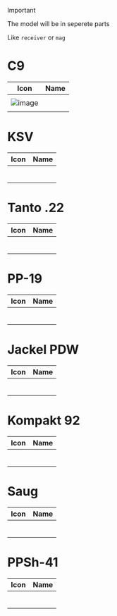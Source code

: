 
> [!IMPORTANT]
> The model will be in seperete parts
>
> Like `receiver` or `mag`



# C9

| Icon | Name |
| :--: | :--: | 
| | | | | 
![image](https://github.com/user-attachments/assets/e99e7344-0621-403f-8ce3-09c33d1631ac)<br> | | 
| | | | | 



# KSV

| Icon | Name |
| :--: | :--: | 
| | | | | 
<br> | | 
| | | | | 



# Tanto .22

| Icon | Name |
| :--: | :--: | 
| | | | | 
<br> | | 
| | | | | 



# PP-19

| Icon | Name |
| :--: | :--: | 
| | | | | 
<br> | | 
| | | | | 



# Jackel PDW

| Icon | Name |
| :--: | :--: | 
| | | | | 
<br> | | 
| | | | | 



# Kompakt 92

| Icon | Name |
| :--: | :--: | 
| | | | | 
<br> | | 
| | | | | 



# Saug 

| Icon | Name |
| :--: | :--: | 
| | | | | 
<br> | | 
| | | | | 



# PPSh-41

| Icon | Name |
| :--: | :--: | 
| | | | | 
<br> | | 
| | | | | 
































































